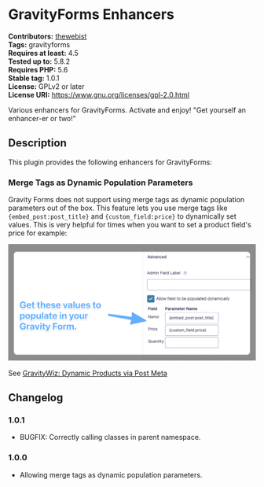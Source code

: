 # GravityForms Enhancers #
**Contributors:** [thewebist](https://profiles.wordpress.org/thewebist/)  
**Tags:** gravityforms  
**Requires at least:** 4.5  
**Tested up to:** 5.8.2  
**Requires PHP:** 5.6  
**Stable tag:** 1.0.1  
**License:** GPLv2 or later  
**License URI:** https://www.gnu.org/licenses/gpl-2.0.html  

Various enhancers for GravityForms. Activate and enjoy! "Get yourself an enhancer-er or two!"

## Description ##

This plugin provides the following enhancers for GravityForms:

### Merge Tags as Dynamic Population Parameters ###

Gravity Forms does not support using merge tags as dynamic population parameters out of the box. This feature lets you use merge tags like `{embed_post:post_title}` and `{custom_field:price}` to dynamically set values. This is very helpful for times when you want to set a product field's price for example:

![Populate a product field with your custom fields.](lib/img/example.png)

See [GravityWiz: Dynamic Products via Post Meta](https://gravitywiz.com/dynamic-products-via-post-meta/)

## Changelog ##

### 1.0.1 ###
* BUGFIX: Correctly calling classes in parent namespace.

### 1.0.0 ###
* Allowing merge tags as dynamic population parameters.
